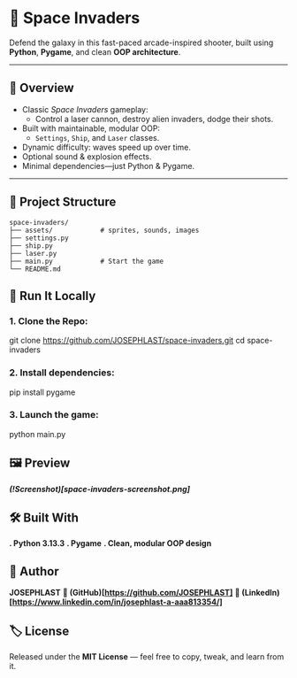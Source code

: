 # 👾 Space Invaders

Defend the galaxy in this fast-paced arcade-inspired shooter, built using **Python**, **Pygame**, and clean **OOP architecture**.

---


## 🎯 Overview

- Classic *Space Invaders* gameplay:
  - Control a laser cannon, destroy alien invaders, dodge their shots.
- Built with maintainable, modular OOP:
  - `Settings`, `Ship`, and `Laser` classes.
- Dynamic difficulty: waves speed up over time.
- Optional sound & explosion effects.
- Minimal dependencies—just Python & Pygame.

---


## 📁 Project Structure

```text
space-invaders/
├── assets/            # sprites, sounds, images
├── settings.py
├── ship.py
├── laser.py
├── main.py            # Start the game
└── README.md
```


## 🚀 Run It Locally

### 1. Clone the Repo:
git clone
https://github.com/JOSEPHLAST/space-invaders.git
cd space-invaders

### 2. Install dependencies:
pip install pygame

### 3. Launch the game:
python main.py


## 🖼️ Preview

***(!Screenshot)[space-invaders-screenshot.png]***


## 🛠️ Built With

**. Python 3.13.3**
**. Pygame**
**. Clean, modular OOP design**


## 📌 Author

**JOSEPHLAST**
**🔗 (GitHub)[https://github.com/JOSEPHLAST]**
**🔗 (LinkedIn)[https://www.linkedin.com/in/josephlast-a-aaa813354/]**


## 🏷️ License

Released under the **MIT License** — feel free to copy, tweak, and learn from it.
